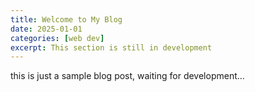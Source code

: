 ```yaml
---
title: Welcome to My Blog
date: 2025-01-01
categories: [web dev]
excerpt: This section is still in development
---
```


this is just a sample blog post, waiting for development...
